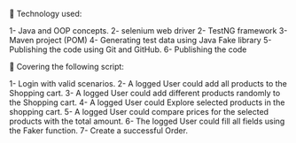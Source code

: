 🔵 Technology used:

1- Java and OOP concepts.
2- selenium web driver
2- TestNG framework
3- Maven project (POM)
4- Generating test data using Java Fake library
5- Publishing the code using Git and GitHub.
6- Publishing the code 

🔵 Covering the following script:

1- Login with valid scenarios.
2- A logged User could add all products to the Shopping cart.
3- A logged User could add different products randomly to the Shopping cart.
4- A logged User could Explore selected products in the shopping cart. 
5- A logged User could compare prices for the selected products with the total amount.
6- The logged User could fill all fields using the Faker function.
7- Create a successful Order.
 
